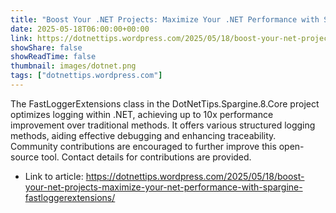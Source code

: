 ```yaml
---
title: "Boost Your .NET Projects: Maximize Your .NET Performance with Spargine FastLoggerExtensions"
date: 2025-05-18T06:00:00+00:00
link: https://dotnettips.wordpress.com/2025/05/18/boost-your-net-projects-maximize-your-net-performance-with-spargine-fastloggerextensions/
showShare: false
showReadTime: false
thumbnail: images/dotnet.png
tags: ["dotnettips.wordpress.com"]
---
```

The FastLoggerExtensions class in the DotNetTips.Spargine.8.Core project optimizes logging within .NET, achieving up to 10x performance improvement over traditional methods. It offers various structured logging methods, aiding effective debugging and enhancing traceability. Community contributions are encouraged to further improve this open-source tool. Contact details for contributions are provided.

- Link to article: https://dotnettips.wordpress.com/2025/05/18/boost-your-net-projects-maximize-your-net-performance-with-spargine-fastloggerextensions/